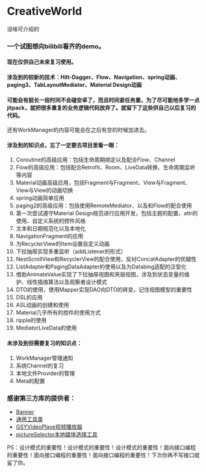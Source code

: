 # CreativeWorld
没啥可介绍的



### 一个试图想向bilibili看齐的demo。
#### 现在仅供自己未来复习使用。
#### 涉及到的较新的技术：Hilt-Dagger、Flow、Navigation、spring动画、paging3、TabLayoutMediator、Material Design动画
#### 可能会有挺长一段时间不会碰安卓了，而且时间紧任务重，为了尽可能地多学一点jitpack，就把很多重复的业务逻辑代码放弃了。就留下了这些供自己以后复习的代码。
还有WorkManager的内容可能会在之后有空的时候加进去。
#### 涉及到的知识点，忘了一定要去项目里看一眼：
  1. Coroutine的高级应用：包括生命周期绑定以及配合Flow、Channel
  2. Flow的高级应用：包括配合Retrofit、Room、LiveData转换、生命周期监听等内容
  3. Material动画高级应用，包括Fragment与Fragment、View与Fragment、View与View的动画切换
  4. spring动画简单应用
  5. paging2的高级应用：包括使用RemoteMediator、以及和Flow的配合使用
  6. 第一次尝试遵守Material Design规范进行应用开发，包括主题的配置，attr的使用、自定义系统的控件风格
  7. 文本和日期规范化以及本地化
  8. NavigationFragment的应用
  9. 为RecyclerView的Item设置自定义动画
  10. 下拉抽屉实现多重监听（addListener的形式）
  11. NestScrollView和RecyclerView的配合使用，反衬ConcatAdapter的优越性
  12. ListAdapter和PagingDataAdapter的使用以及为Databing适配的泛型化
  13. 借助AnimateValue实现了下拉抽屉视图和夹层视图，涉及到状态变量的维护、线性插值算法以及观察者设计模式
  14. DTO的使用，使用Mapper实现DAO向DTO的转变，记住视图模型的重要性
  15. DSL的应用
  16. ASL动画的创建和使用
  17. Material几乎所有的控件的使用方式
  18. ripple的使用
  19. MediatorLiveData的使用
  
#### 未涉及到但需要复习的知识点：
  1. WorkManager管理通知
  2. 系统Channel的复习
  3. 本地文件Provider的管理
  4. Meta的配置

### 感谢第三方库的提供者：
  - [Banner](https://github.com/zhpanvip/BannerViewPager) 
  - [通用工具类](https://github.com/Blankj/AndroidUtilCode)
  - [GSYVideoPlaye视频播放器](https://github.com/CarGuo/GSYVideoPlayer)
  - [pictureSelector本地媒体选择工具](https://github.com/LuckSiege/PictureSelector)

  PS：设计模式的重要性！设计模式的重要性！设计模式的重要性！面向接口编程的重要性！面向接口编程的重要性！面向接口编程的重要性！下次你再不写接口就鲨了你。




